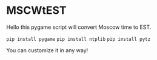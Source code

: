 # MSCWtEST
Hello this pygame script will convert Moscow time to EST. 

``pip install pygame``
``pip install ntplib``
``pip install pytz``

You can customize it in any way! 
